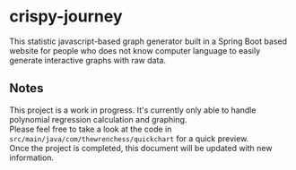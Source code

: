 # crispy-journey
This statistic javascript-based graph generator built in a Spring Boot based website for people who does not know computer language to easily generate interactive graphs with raw data.

## Notes
This project is a work in progress.
It's currently only able to handle polynomial regression calculation and graphing.<br>
Please feel free to take a look at the code in `src/main/java/com/thewrenchess/quickchart` for a quick preview.<br>
Once the project is completed, this document will be updated with new information.
